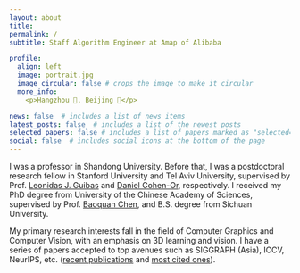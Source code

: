 ```yaml
---
layout: about
title: 
permalink: /
subtitle: Staff Algorithm Engineer at Amap of Alibaba

profile:
  align: left
  image: portrait.jpg
  image_circular: false # crops the image to make it circular
  more_info:
    <p>Hangzhou 🏢, Beijing 🛬</p>

news: false  # includes a list of news items
latest_posts: false  # includes a list of the newest posts
selected_papers: false # includes a list of papers marked as "selected={true}"
social: false  # includes social icons at the bottom of the page
---
```


I was a professor in Shandong University. Before that, I was a postdoctoral research fellow in Stanford University and Tel Aviv University, supervised by Prof. [Leonidas J. Guibas](https://geometry.stanford.edu/member/guibas/) and [Daniel Cohen-Or](https://danielcohenor.com/), respectively. I received my PhD degree from University of the Chinese Academy of Sciences, supervised by Prof. [Baoquan Chen](https://baoquanchen.info/), and B.S. degree from Sichuan University.

My primary research interests fall in the field of Computer Graphics and Computer Vision, with an emphasis on 3D learning and vision. I have a series of papers accepted to top avenues such as SIGGRAPH (Asia), ICCV, NeurIPS, etc. ([recent publications](https://scholar.google.com/citations?user=9RxI7UAAAAAJ&view_op=list_works&sortby=pubdate) and [most cited ones](https://scholar.google.com/citations?user=9RxI7UAAAAAJ&hl=en)).
